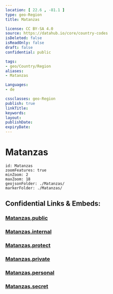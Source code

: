 ```yaml
---
location: [ 22.6 , -81.1 ] 
type: geo-Region
title: Matanzas

license: CC BY-SA 4.0
source: https://datahub.io/core/country-codes
isDeleted: false
isReadOnly: false
draft: false
confidential: public

tags:
- geo/Country/Region
aliases:
- Matanzas

Languages:
- de

cssclasses: geo-Region
publish: true
linkTitle: 
keywords: 
layout: 
publishDate: 
expiryDate: 
---
```


# Matanzas

```leaflet
id: Matanzas
zoomFeatures: true 
minZoom: 2 
maxZoom: 18
geojsonFolder: ./Matanzas/
markerFolder: ./Matanzas/
```


## Confidential Links & Embeds: 

### [Matanzas.public](/_public/\Earth\Continent\America~Caribbean\Cuba\provinces~CubaMatanzas.public.md) 

### [Matanzas.internal](/_internal/\Earth\Continent\America~Caribbean\Cuba\provinces~CubaMatanzas.internal.md) 

### [Matanzas.protect](/_protect/\Earth\Continent\America~Caribbean\Cuba\provinces~CubaMatanzas.protect.md) 

### [Matanzas.private](/_private/\Earth\Continent\America~Caribbean\Cuba\provinces~CubaMatanzas.private.md) 

### [Matanzas.personal](/_personal/\Earth\Continent\America~Caribbean\Cuba\provinces~CubaMatanzas.personal.md) 

### [Matanzas.secret](/_secret/\Earth\Continent\America~Caribbean\Cuba\provinces~CubaMatanzas.secret.md)

